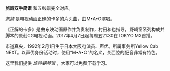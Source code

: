 

**旅詩双手简谱** 和五线谱完全对应。

_旅詩_ 是电视动画正确的卡多的片头曲，由M•A•O演唱。

《正解的卡多》是由东映动画原作并负责制作，村田和也指导，野崎窗系列构成并脚本的原创CG电视动画。2017年4月7日起每周五21:30在TOKYO MX首播。

市道真央，1992年2月1日生于日本大阪府演员、声优。所属事务所Yellow Cab
NEXT。以声优身份活动时，使用“M•A•O”的名义，关西腔的配音非常有特色。

这里我们提供 _旅詩钢琴谱_ ，大家可以免费下载学习。

